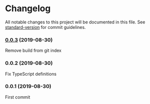 # Changelog

All notable changes to this project will be documented in this file. See [standard-version](https://github.com/conventional-changelog/standard-version) for commit guidelines.

### [0.0.3](https://github.com/magiclen/node-crc/compare/v0.0.2...v0.0.3) (2019-08-30)
Remove build from git index

### 0.0.2 (2019-08-30)
Fix TypeScript definitions

### 0.0.1 (2019-08-30)
First commit
